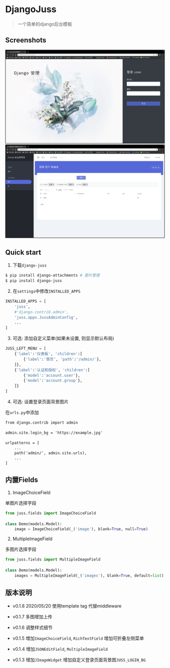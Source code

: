 # DjangoJuss

> 一个简单的django后台模板

## Screenshots

![Login](./login.png)
![Users](./users.png)


## Quick start

1. 下载`django-juss`

```bash
$ pip install django-attachments # 图片管理
$ pip install django-juss
```

2. 在`settings`中修改`INSTALLED_APPS`

```python
INSTALLED_APPS = [
    'juss',
    #'django.contrib.admin',
    'juss.apps.JussAdminConfig',
    ...
]
```

3. 可选: 添加自定义菜单(如果未设置, 则显示默认布局)

```python
JUSS_LEFT_MENU = [
    {'label':'仪表板', 'children':[
        {'label':'首页', 'path':'/admin/'},
    ]},
    {'label':'认证和授权', 'children':[
        {'model':'account.user'},
        {'model':'account.group'},
    ]}
]

```

4. 可选: 设置登录页面背景图片

在`urls.py`中添加

```
from django.contrib import admin

admin.site.login_bg = 'https://example.jpg'

urlpatterns = [
    ...
    path('admin/', admin.site.urls),
    ...
]
```

## 内置Fields

1. ImageChoiceField

单图片选择字段

```python
from juss.fields import ImageChoiceField

class Demo(models.Model):
    image = ImageChoiceField(_('image'), blank=True, null=True)
```

2. MultipleImageField

多图片选择字段

```python
from juss.fields import MultipleImageField

class Demo(models.Model):
    images = MultipleImageField(_('images'), blank=True, default=list)
```

## 版本说明

* v0.1.8
  2020/05/20
  使用template tag 代替middleware

* v0.1.7
  多图增加上传

* v0.1.6
  调整样式细节

* v0.1.5
  增加`ImageChoiceField`, `RichTextField`
  增加可折叠左侧菜单

* v0.1.4
  增加`JSONEditField`, `MultipleImageField`

* v0.1.3
  增加`JImageWidget`
  增加自定义登录页面背景图`JUSS_LOGIN_BG`
